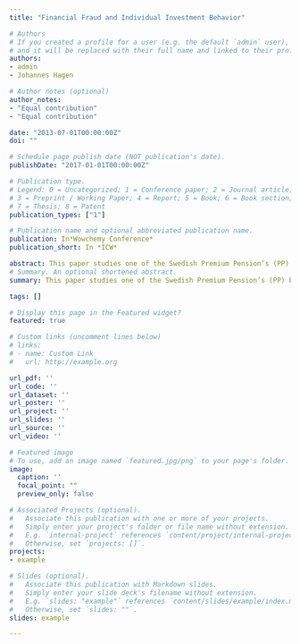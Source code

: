 ```yaml
---
title: "Financial Fraud and Individual Investment Behavior"

# Authors
# If you created a profile for a user (e.g. the default `admin` user), write the username (folder name) here
# and it will be replaced with their full name and linked to their profile.
authors:
- admin
- Johannes Hagen

# Author notes (optional)
author_notes:
- "Equal contribution"
- "Equal contribution"

date: "2013-07-01T00:00:00Z"
doi: ""

# Schedule page publish date (NOT publication's date).
publishDate: "2017-01-01T00:00:00Z"

# Publication type.
# Legend: 0 = Uncategorized; 1 = Conference paper; 2 = Journal article;
# 3 = Preprint / Working Paper; 4 = Report; 5 = Book; 6 = Book section;
# 7 = Thesis; 8 = Patent
publication_types: ["1"]

# Publication name and optional abbreviated publication name.
publication: In*Wowchemy Conference*
publication_short: In *ICW*

abstract: This paper studies one of the Swedish Premium Pension’s (PP) biggest pension scams — the so-called “Allra scandal”. While Allra investors are much more likely to work with mass-market advisors who steer them into underperforming high-fee funds, they are not socioeconomically different from other PP investors. Despite significant media exposure and several information letters from the Swedish Pensions Agency to the affected investors, we find that only one-third opted to divest from Allra within five months of the first media reports on Allra's alleged fraud. Our results show that broad layers of the population may be victimized by investment fraud, that pension plans may be characterized by investor inertia even under extreme circumstances such as fraud, and that information interventions fail to nudge a majority of investors to take that right action.
# Summary. An optional shortened abstract.
summary: This paper studies one of the Swedish Premium Pension’s (PP) biggest pension scams — the so-called “Allra scandal”. Using individual-level data on mutual fund choices, we track the portfolio changes of the approximately 120,000 retirement investors who had funds in Allra at the time whem fraud was discovered.

tags: []

# Display this page in the Featured widget?
featured: true

# Custom links (uncomment lines below)
# links:
# - name: Custom Link
#   url: http://example.org

url_pdf: ''
url_code: ''
url_dataset: ''
url_poster: ''
url_project: ''
url_slides: ''
url_source: ''
url_video: ''

# Featured image
# To use, add an image named `featured.jpg/png` to your page's folder.
image:
  caption: ''
  focal_point: ""
  preview_only: false

# Associated Projects (optional).
#   Associate this publication with one or more of your projects.
#   Simply enter your project's folder or file name without extension.
#   E.g. `internal-project` references `content/project/internal-project/index.md`.
#   Otherwise, set `projects: []`.
projects:
- example

# Slides (optional).
#   Associate this publication with Markdown slides.
#   Simply enter your slide deck's filename without extension.
#   E.g. `slides: "example"` references `content/slides/example/index.md`.
#   Otherwise, set `slides: ""`.
slides: example

---
```

